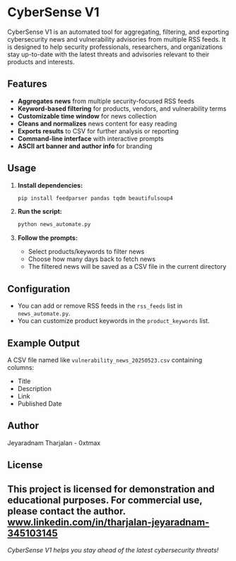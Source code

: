 # CyberSense V1

CyberSense V1 is an automated tool for aggregating, filtering, and exporting cybersecurity news and vulnerability advisories from multiple RSS feeds. It is designed to help security professionals, researchers, and organizations stay up-to-date with the latest threats and advisories relevant to their products and interests.

## Features

- **Aggregates news** from multiple security-focused RSS feeds
- **Keyword-based filtering** for products, vendors, and vulnerability terms
- **Customizable time window** for news collection
- **Cleans and normalizes** news content for easy reading
- **Exports results** to CSV for further analysis or reporting
- **Command-line interface** with interactive prompts
- **ASCII art banner and author info** for branding

## Usage

1. **Install dependencies:**
   ```bash
   pip install feedparser pandas tqdm beautifulsoup4
   ```

2. **Run the script:**
   ```bash
   python news_automate.py
   ```

3. **Follow the prompts:**
   - Select products/keywords to filter news
   - Choose how many days back to fetch news
   - The filtered news will be saved as a CSV file in the current directory

## Configuration
- You can add or remove RSS feeds in the `rss_feeds` list in `news_automate.py`.
- You can customize product keywords in the `product_keywords` list.

## Example Output
A CSV file named like `vulnerability_news_20250523.csv` containing columns:
- Title
- Description
- Link
- Published Date

## Author
Jeyaradnam Tharjalan - 0xtmax

## License
This project is licensed for demonstration and educational purposes. For commercial use, please contact the author.
www.linkedin.com/in/tharjalan-jeyaradnam-345103145
---

*CyberSense V1 helps you stay ahead of the latest cybersecurity threats!*
